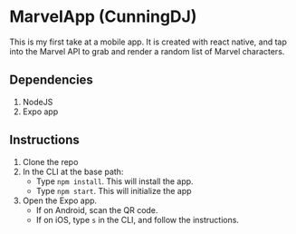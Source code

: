 # MarvelApp (CunningDJ)

This is my first take at a mobile app.  It is created with react native, and tap into the Marvel API to grab and render a random list of Marvel characters.

## Dependencies
1. NodeJS
2. Expo app

## Instructions
1. Clone the repo
2. In the CLI at the base path:
    * Type `npm install`.  This will install the app.
    * Type `npm start`.  This will initialize the app
3. Open the Expo app.
    * If on Android, scan the QR code.
    * If on iOS, type `s` in the CLI, and follow the instructions.
